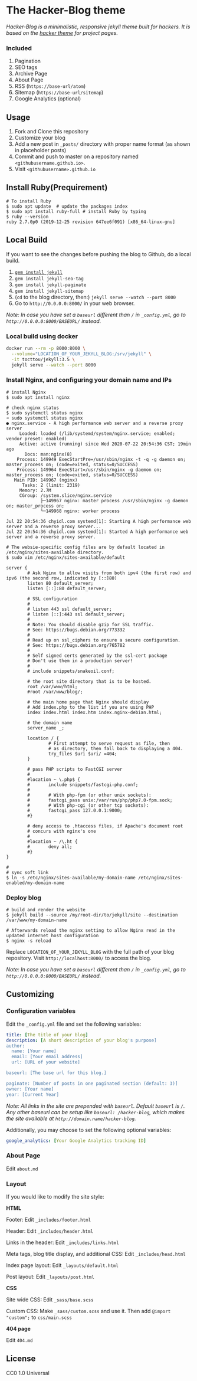 # The Hacker-Blog theme

*Hacker-Blog is a minimalistic, responsive jekyll theme built for hackers. It is based on the [hacker theme](https://github.com/pages-themes/hacker) for project pages.*

### Included

1. Pagination
2. SEO tags
3. Archive Page
4. About Page
5. RSS (`https://base-url/atom`)
6. Sitemap (`https://base-url/sitemap`)
7. Google Analytics (optional)

## Usage

1. Fork and Clone this repository
2. Customize your blog
3. Add a new post in `_posts/` directory with proper name format (as shown in placeholder posts)
4. Commit and push to master on a repository named `<githubusername.github.io>`.
5. Visit `<githubusername>.github.io`

## Install Ruby(Prequirement)
```
# To install Ruby
$ sudo apt update  # update the packages index
$ sudo apt install ruby-full # install Ruby by typing 
$ ruby --version
ruby 2.7.0p0 (2019-12-25 revision 647ee6f091) [x86_64-linux-gnu]
```

## Local Build

If you want to see the changes before pushing the blog to Github, do a local build.

1. [`gem install jekyll`](https://jekyllrb.com/docs/installation/#install-with-rubygems)
2. `gem install jekyll-seo-tag`
3. `gem install jekyll-paginate`
4. `gem install jekyll-sitemap`
5. (`cd` to the blog directory, then:) `jekyll serve --watch --port 8000`
6. Go to `http://0.0.0.0:8000/` in your web browser.

*Note: In case you have set a `baseurl` different than `/` in `_config.yml`, go to `http://0.0.0.0:8000/BASEURL/` instead.*

### Local build using docker

```bash
docker run --rm -p 8000:8000 \
  --volume="LOCATION_OF_YOUR_JEKYLL_BLOG:/srv/jekyll" \
  -it tocttou/jekyll:3.5 \
  jekyll serve --watch --port 8000
```

### Install Nginx, and configuring your domain name and IPs

```
# install Nginx 
$ sudo apt install nginx 

# check nginx status 
$ sudo systemctl status nginx 
➜ sudo systemctl status nginx
● nginx.service - A high performance web server and a reverse proxy server
     Loaded: loaded (/lib/systemd/system/nginx.service; enabled; vendor preset: enabled)
     Active: active (running) since Wed 2020-07-22 20:54:36 CST; 19min ago
       Docs: man:nginx(8)
    Process: 149949 ExecStartPre=/usr/sbin/nginx -t -q -g daemon on; master_process on; (code=exited, status=0/SUCCESS)
    Process: 149964 ExecStart=/usr/sbin/nginx -g daemon on; master_process on; (code=exited, status=0/SUCCESS)
   Main PID: 149967 (nginx)
      Tasks: 2 (limit: 2319)
     Memory: 2.7M
     CGroup: /system.slice/nginx.service
             ├─149967 nginx: master process /usr/sbin/nginx -g daemon on; master_process on;
             └─149968 nginx: worker process

Jul 22 20:54:36 chyidl.com systemd[1]: Starting A high performance web server and a reverse proxy server...
Jul 22 20:54:36 chyidl.com systemd[1]: Started A high performance web server and a reverse proxy server.

# The websie-specific config files are by default located in /etc/nginx/sites-available directory. 
$ sudo vim /etc/nginx/sites-available/default 

server {
        # Ask Nginx to allow visits from both ipv4 (the first row) and ipv6 (the second row, indicated by [::]80)
        listen 80 default_server;
        listen [::]:80 default_server;

        # SSL configuration
        #
        # listen 443 ssl default_server;
        # listen [::]:443 ssl default_server;
        #
        # Note: You should disable gzip for SSL traffic.
        # See: https://bugs.debian.org/773332
        #
        # Read up on ssl_ciphers to ensure a secure configuration.
        # See: https://bugs.debian.org/765782
        #
        # Self signed certs generated by the ssl-cert package
        # Don't use them in a production server!
        #
        # include snippets/snakeoil.conf;
        
        # the root site directory that is to be hosted.
        root /var/www/html;
        #root /var/www/blog/;
        
        # the main home page that Nginx should display 
        # Add index.php to the list if you are using PHP
        index index.html index.htm index.nginx-debian.html;
        
        # the domain name 
        server_name _;

        location / {
                # First attempt to serve request as file, then
                # as directory, then fall back to displaying a 404.
                try_files $uri $uri/ =404;
        }

        # pass PHP scripts to FastCGI server
        #
        #location ~ \.php$ {
        #       include snippets/fastcgi-php.conf;
        #
        #       # With php-fpm (or other unix sockets):
        #       fastcgi_pass unix:/var/run/php/php7.0-fpm.sock;
        #       # With php-cgi (or other tcp sockets):
        #       fastcgi_pass 127.0.0.1:9000;
        #}

        # deny access to .htaccess files, if Apache's document root
        # concurs with nginx's one
        #
        #location ~ /\.ht {
        #       deny all;
        #}
}

#
# sync soft link 
$ ln -s /etc/nginx/sites-available/my-domain-name /etc/nginx/sites-enabled/my-domain-name 
```

### Deploy blog 
```
# build and render the website 
$ jekyll build --source /my/root-dir/to/jekyll/site --destination /var/www/my-domain-name 

# Afterwards reload the nginx setting to allow Nginx read in the updated internet host configuration 
$ nginx -s reload
```

Replace `LOCATION_OF_YOUR_JEKYLL_BLOG` with the full path of your blog repository. Visit `http://localhost:8000/` to access the blog.

*Note: In case you have set a `baseurl` different than `/` in `_config.yml`, go to `http://0.0.0.0:8000/BASEURL/` instead.*

## Customizing

### Configuration variables

Edit the `_config.yml` file and set the following variables:

```yml
title: [The title of your blog]
description: [A short description of your blog's purpose]
author:
  name: [Your name]
  email: [Your email address]
  url: [URL of your website]

baseurl: [The base url for this blog.]

paginate: [Number of posts in one paginated section (default: 3)]
owner: [Your name]
year: [Current Year]
```

*Note: All links in the site are prepended with `baseurl`. Default `baseurl` is `/`. Any other baseurl can be setup like `baseurl: /hacker-blog`, which makes the site available at `http://domain.name/hacker-blog`.*

Additionally, you may choose to set the following optional variables:

```yml
google_analytics: [Your Google Analytics tracking ID]
```

### About Page

Edit `about.md`

### Layout

If you would like to modify the site style:

**HTML**

Footer: Edit `_includes/footer.html`

Header: Edit `_includes/header.html`

Links in the header: Edit `_includes/links.html`

Meta tags, blog title display, and additional CSS: Edit `_includes/head.html`

Index page layout: Edit `_layouts/default.html`

Post layout: Edit `_layouts/post.html`

**CSS**

Site wide CSS: Edit `_sass/base.scss`

Custom CSS: Make `_sass/custom.scss` and use it. Then add `@import "custom";` to `css/main.scss`

**404 page**

Edit `404.md`

## License

CC0 1.0 Universal
